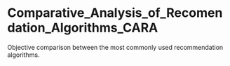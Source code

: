 # Comparative_Analysis_of_Recomendation_Algorithms_CARA
Objective comparison between the most commonly used recommendation algorithms.

